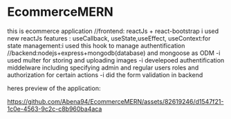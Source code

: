 # EcommerceMERN
this is ecommerce application
//frontend: reactJs + react-bootstrap
i used new reactJs features :
useCallback,
useState,useEffect,
useContext:for state management:i used this hook to manage authentification 
//backend:nodejs+express+mongodb(database) and mongoose as ODM 
-i used multer for storing and uploading images
-i develepoed authentification middelware including specifying admin and regular users roles 
and authorization for certain actions
-i did the form validation in backend 

heres preview of the application:

https://github.com/Abena94/EcommerceMERN/assets/82619246/d1547f21-1c0e-4563-9c2c-c8b960ba4aca


